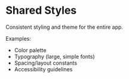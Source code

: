 # Shared Styles

Consistent styling and theme for the entire app.

Examples:
- Color palette
- Typography (large, simple fonts)
- Spacing/layout constants
- Accessibility guidelines 